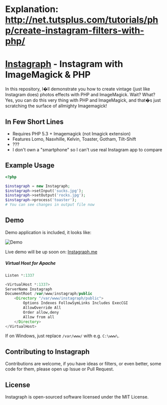 # Explanation: http://net.tutsplus.com/tutorials/php/create-instagram-filters-with-php/

# [Instagraph](http://instagraph.me) - Instagram with ImageMagick & PHP

In this repository, I�ll demonstrate you how to create vintage (just like Instagram does) photos effects with PHP and ImageMagick. Wait? What? Yes, you can do this very thing with PHP and ImageMagick, and that�s just scratching the surface of allmighty Imagemagick!

## In Few Short Lines

- Requires PHP 5.3 + Imagemagick (not Imagick extension)
- Features Lomo, Nasvhille, Kelvin, Toaster, Gotham, Tilt-Shift
- ???
- I don't own a "smartphone" so I can't use real Instagram app to compare

## Example Usage

```php
<?php

$instagraph = new Instagraph;
$instagraph->setInput('sucks.jpg');
$instagraph->setOutput('rocks.jpg');
$instagraph->process('toaster');
# You can see changes in output file now
```

## Demo

Demo application is included, it looks like:

![Demo](http://i.imgur.com/cEWW6gw.jpg)

Live demo will be up soon on: [Instagraph.me](http://instagraph.me)

##### Virtual Host for Apache

```php
Listen *:1337

<VirtualHost *:1337>
ServerName Instagraph
DocumentRoot /var/www/instagraph/public
    <Directory "/var/www/instagraph/public">
        Options Indexes FollowSymLinks Includes ExecCGI
        AllowOverride All
        Order allow,deny
        Allow from all
    </Directory>
</VirtualHost>
```

If on Windows, just replace `/var/www/` with e.g. `C:\www\`.

## Contributing to Instagraph

Contributions are welcome, if you have ideas or filters, or
even better, some code for them, please open up Issue or Pull Request. 

## License

Instagraph is open-sourced software licensed under the MIT License.
